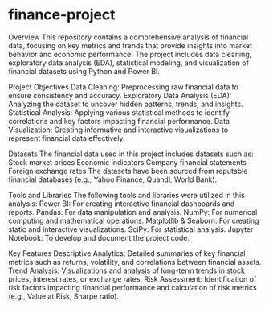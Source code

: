 # finance-project
Overview
This repository contains a comprehensive analysis of financial data, focusing on key metrics and trends that provide insights into market behavior and economic performance. The project includes data cleaning, exploratory data analysis (EDA), statistical modeling, and visualization of financial datasets using Python and Power BI.

Project Objectives
Data Cleaning: Preprocessing raw financial data to ensure consistency and accuracy.
Exploratory Data Analysis (EDA): Analyzing the dataset to uncover hidden patterns, trends, and insights.
Statistical Analysis: Applying various statistical methods to identify correlations and key factors impacting financial performance.
Data Visualization: Creating informative and interactive visualizations to represent financial data effectively.

Datasets
The financial data used in this project includes datasets such as:
Stock market prices
Economic indicators
Company financial statements
Foreign exchange rates
The datasets have been sourced from reputable financial databases (e.g., Yahoo Finance, Quandl, World Bank).

Tools and Libraries
The following tools and libraries were utilized in this analysis:
Power BI: For creating interactive financial dashboards and reports.
Pandas: For data manipulation and analysis.
NumPy: For numerical computing and mathematical operations.
Matplotlib & Seaborn: For creating static and interactive visualizations.
SciPy: For statistical analysis.
Jupyter Notebook: To develop and document the project code.

Key Features
Descriptive Analytics: Detailed summaries of key financial metrics such as returns, volatility, and correlations between financial assets.
Trend Analysis: Visualizations and analysis of long-term trends in stock prices, interest rates, or exchange rates.
Risk Assessment: Identification of risk factors impacting financial performance and calculation of risk metrics (e.g., Value at Risk, Sharpe ratio).
